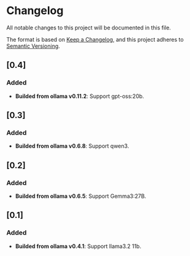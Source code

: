 # Changelog

All notable changes to this project will be documented in this file.

The format is based on [Keep a Changelog](https://keepachangelog.com/en/1.1.0/),
and this project adheres to [Semantic Versioning](https://semver.org/spec/v2.0.0.html).
## [0.4] 

### Added

- **Builded from ollama v0.11.2**: Support gpt-oss:20b.

## [0.3] 

### Added

- **Builded from ollama v0.6.8**: Support qwen3.

## [0.2] 

### Added

- **Builded from ollama v0.6.5**: Support Gemma3:27B.

## [0.1] 

### Added

- **Builded from ollama v0.4.1**: Support llama3.2 11b.




